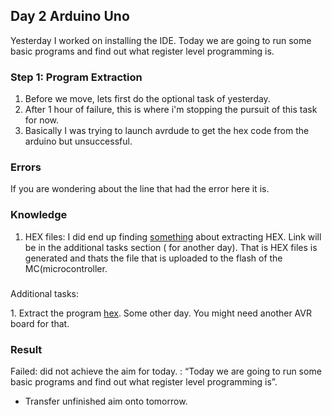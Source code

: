## Day 2 Arduino Uno

Yesterday I worked on installing the IDE. Today we are going to run some basic programs and find out what register level programming is.

### Step 1: Program Extraction

1. Before we move, lets first do the optional task of yesterday.
2. After 1 hour of failure, this is where i'm stopping the pursuit of this task for now.
3. Basically I was trying to launch avrdude to get the hex code from the arduino but unsuccessful.

### Errors  


If you are wondering about the line that had the error here it is. 
### Knowledge

1. HEX files: I did end up finding [something](https://www.instructables.com/How-to-Get-Code-Program-Back-From-Arduino/) about extracting HEX. Link will be in the additional tasks section ( for another day). That is HEX files is generated and thats the file that is uploaded to the flash of the MC(microcontroller.

###

Additional tasks:

1\. Extract the program [hex](https://www.instructables.com/How-to-Get-Code-Program-Back-From-Arduino/). Some other day. You might need another AVR board for that.  

### Result

Failed: did not achieve the aim for today. : “Today we are going to run some basic programs and find out what register level programming is”.

- Transfer unfinished aim onto tomorrow.

